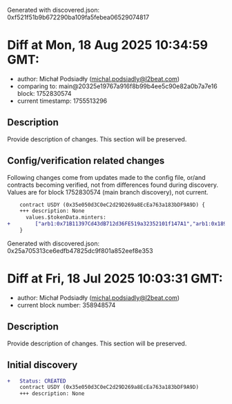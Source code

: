 Generated with discovered.json: 0xf521f51b9b672290ba109fa5febea06529074817

# Diff at Mon, 18 Aug 2025 10:34:59 GMT:

- author: Michał Podsiadły (<michal.podsiadly@l2beat.com>)
- comparing to: main@20325e19767a916f8b99b4ee5c90e82a0b7a7e16 block: 1752830574
- current timestamp: 1755513296

## Description

Provide description of changes. This section will be preserved.

## Config/verification related changes

Following changes come from updates made to the config file,
or/and contracts becoming verified, not from differences found during
discovery. Values are for block 1752830574 (main branch discovery), not current.

```diff
    contract USDY (0x35e050d3C0eC2d29D269a8EcEa763a183bDF9A9D) {
    +++ description: None
      values.$tokenData.minters:
+        ["arb1:0x71B11397Cd43dB712d36FE519a32352101f147A1","arb1:0x189D409b807aC1949Fe82c143270992FE9457607","arb1:0xe93685f3bBA03016F02bD1828BaDD6195988D950","arb1:0x13116E8b4FfC8125B859ec60917FBa540e59E55e","arb1:0x680fC6eB31A99704360A30418Df6a4eED92506FF","arb1:0x4A15f6BdEFbe6320809Fe0D3F087e233E24dA2D7","arb1:0x0E183f1d7286cc260761D15FC07514a39B5a36c2","arb1:0x2858e8628327aB695bb751a328CFb3d5dFd762F4","arb1:0xd0dcACD0135d463b553Bf7aC8c68f32FA178C279","arb1:0x73A063C96B5d67863deAA7B163207e769A7C2CeE","arb1:0x7DDb0773E979CD36ef0dc8b6E594A6eBC876e654"]
    }
```

Generated with discovered.json: 0x25a705313ce6edfb47825dc9f801a852eef8e353

# Diff at Fri, 18 Jul 2025 10:03:31 GMT:

- author: Michał Podsiadły (<michal.podsiadly@l2beat.com>)
- current block number: 358948574

## Description

Provide description of changes. This section will be preserved.

## Initial discovery

```diff
+   Status: CREATED
    contract USDY (0x35e050d3C0eC2d29D269a8EcEa763a183bDF9A9D)
    +++ description: None
```
